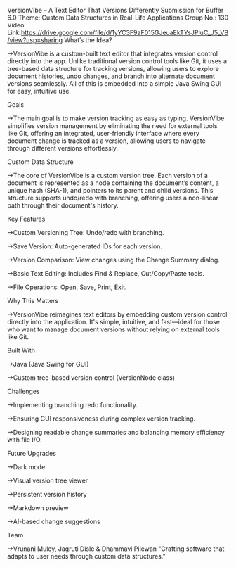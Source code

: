 VersionVibe – A Text Editor That Versions Differently
Submission for Buffer 6.0
Theme: Custom Data Structures in Real-Life Applications
Group No.: 130
Video Link:https://drive.google.com/file/d/1yYC3F9aF015GJeuaEkTYsJPluC_J5_VB/view?usp=sharing
What’s the Idea?

->VersionVibe is a custom-built text editor that integrates version control directly into the app. Unlike traditional version control tools like Git, it uses a tree-based data structure for tracking versions, allowing users to explore document histories, undo changes, and branch into alternate document versions seamlessly. All of this is embedded into a simple Java Swing GUI for easy, intuitive use.

Goals

->The main goal is to make version tracking as easy as typing. VersionVibe simplifies version management by eliminating the need for external tools like Git, offering an integrated, user-friendly interface where every document change is tracked as a version, allowing users to navigate through different versions effortlessly.

Custom Data Structure

->The core of VersionVibe is a custom version tree. Each version of a document is represented as a node containing the document’s content, a unique hash (SHA-1), and pointers to its parent and child versions. This structure supports undo/redo with branching, offering users a non-linear path through their document's history.

Key Features

->Custom Versioning Tree: Undo/redo with branching.

->Save Version: Auto-generated IDs for each version.

->Version Comparison: View changes using the Change Summary dialog.

->Basic Text Editing: Includes Find & Replace, Cut/Copy/Paste tools.

->File Operations: Open, Save, Print, Exit.

Why This Matters

->VersionVibe reimagines text editors by embedding custom version control directly into the application. It's simple, intuitive, and fast—ideal for those who want to manage document versions without relying on external tools like Git.

Built With

->Java (Java Swing for GUI)

->Custom tree-based version control (VersionNode class)

Challenges

->Implementing branching redo functionality.

->Ensuring GUI responsiveness during complex version tracking.

->Designing readable change summaries and balancing memory efficiency with file I/O.

Future Upgrades

->Dark mode

->Visual version tree viewer

->Persistent version history

->Markdown preview

->AI-based change suggestions

Team

->Vrunani Muley, Jagruti Disle & Dhammavi Pilewan
"Crafting software that adapts to user needs through custom data structures."
